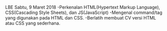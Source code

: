 LBE Sabtu, 9 Maret 2018
-Perkenalan HTML(Hypertext Markup Language), CSS(Cascading Style Sheets), dan JS(JavaScript)
-Mengenal command/tag yang digunakan pada HTML dan CSS.
-Berlatih membuat CV versi HTML atau CSS yang sederhana.